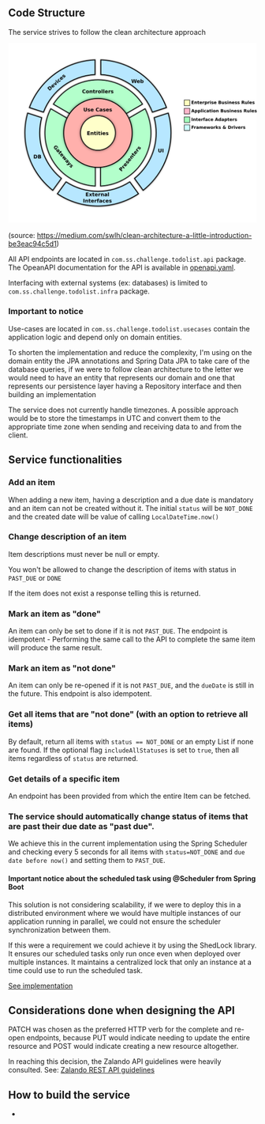 ## Code Structure

The service strives to follow the clean architecture approach

![clean architecture diagram](docs/clean_architecture.png)

(source: https://medium.com/swlh/clean-architecture-a-little-introduction-be3eac94c5d1)

All API endpoints are located in `com.ss.challenge.todolist.api` package. The OpeanAPI documentation for the API is
available in [openapi.yaml](openapi.yaml).

Interfacing with external systems (ex: databases) is limited to `com.ss.challenge.todolist.infra` package.

### Important to notice
Use-cases are located in `com.ss.challenge.todolist.usecases` contain the application logic and depend only on domain 
entities. 

To shorten the implementation and reduce the complexity, I'm using on the domain entity the JPA annotations and Spring 
Data JPA to take care of the database queries, if we were to follow clean architecture to the letter we would need to 
have an entity that represents our domain and one that represents our persistence layer having a Repository interface
and then building an implementation

The service does not currently handle timezones. A possible approach would be to store the timestamps in UTC and convert
them to the appropriate time zone when sending and receiving data to and from the client.

## Service functionalities

### Add an item
When adding a new item, having a description and a due date is mandatory and an item can not be created without it.
The initial `status` will be `NOT_DONE` and the created date will be value of calling `LocalDateTime.now()`

### Change description of an item
Item descriptions must never be null or empty. 

You won't be allowed to change the description of items with status in `PAST_DUE` or `DONE`

If the item does not exist a response telling this is returned.

### Mark an item as "done"
An item can only be set to done if it is not `PAST_DUE`.
The endpoint is idempotent - Performing the same call to the API to complete the same item will produce the same result.

### Mark an item as "not done"
An item can only be re-opened if it is not `PAST_DUE`, and the `dueDate` is still in the future. 
This endpoint is also idempotent.

### Get all items that are "not done" (with an option to retrieve all items)
By default, return all items with `status == NOT_DONE` or an empty List if none are found. If the optional flag 
`includeAllStatuses` is set to `true`, then all items regardless of `status` are returned.

### Get details of a specific item
An endpoint has been provided from which the entire Item can be fetched.

### The service should automatically change status of items that are past their due date as "past due".
We achieve this in the current implementation using the Spring Scheduler and checking every 5 seconds for all items with 
`status=NOT_DONE` and `due date before now()` and setting them to `PAST_DUE`.

#### Important notice about the scheduled task using @Scheduler from Spring Boot
This solution is not considering scalability, if we were to deploy this in a distributed environment where we would have 
multiple instances of our application running in parallel, we could not ensure the scheduler synchronization between them.

If this were a requirement we could achieve it by using the ShedLock library. It ensures our scheduled tasks only run 
once even when deployed over multiple instances. It maintains a centralized lock that only an instance at a time could 
use to run the scheduled task.

[See implementation](src/main/java/com/ss/challenge/todolist/usecases/expiration/apply/ApplyExpirationUseCase.java) 

## Considerations done when designing the API
PATCH was chosen as the preferred HTTP verb for the complete and re-open endpoints, because PUT would indicate needing 
to update the entire resource and POST would indicate creating a new resource altogether.

In reaching this decision, the Zalando API guidelines were heavily consulted. See: [Zalando REST API guidelines](https://opensource.zalando.com/restful-api-guidelines/#patch)

## How to build the service
- 
